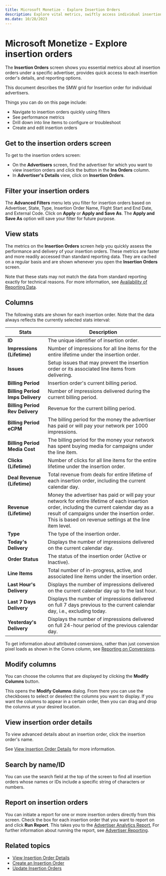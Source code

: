 ```yaml
---
title: Microsoft Monetize - Explore Insertion Orders
description: Explore vital metrics, swiftly access individual insertion orders, and provide reporting options on the Insertion Orders screen for a specific advertiser. 
ms.date: 10/28/2023
---
```

# Microsoft Monetize - Explore insertion orders

The **Insertion Orders** screen shows you essential metrics about all insertion orders under a specific advertiser, provides quick access to each insertion order's details, and reporting options.

This document describes the SMW grid for Insertion order for individual advertisers.

Things you can do on this page include:

- Navigate to insertion orders quickly using filters
- See performance metrics
- Drill down into line items to configure or troubleshoot
- Create and edit insertion orders

## Get to the insertion orders screen

To get to the insertion orders screen:

- On the **Advertisers** screen, find the advertiser for which you want to view insertion orders and click the button in the **Ins Orders** column.
- In **Advertiser's Details** view, click on **Insertion Orders**.

## Filter your insertion orders

The **Advanced Filters** menu lets you filter for insertion orders based on Advertiser, State, Type, Insertion Order Name, Flight Start and End Date, and External Code. Click on **Apply** or **Apply and Save As**. The **Apply and Save As** option will save your filter for future purpose.

## View stats

The metrics on the **Insertion Orders** screen help you quickly assess the performance and delivery of your insertion orders. These metrics are faster and more readily accessed than standard reporting data. They are cached on a regular basis and are shown whenever you open the **Insertion Orders** screen.

Note that these stats may not match the data from standard reporting exactly for technical reasons. For more information, see [Availability of Reporting Data](availability-of-reporting-data.md).

## Columns

The following stats are shown for each insertion order. Note that the data always reflects the currently selected stats interval:

| Stats | Description |
|--|--|
| **ID** | The unique identifier of insertion order. |
| **Impressions (Lifetime)** | Number of impressions for all line items for the entire lifetime under the insertion order. |
| **Issues** | Setup issues that may prevent the insertion order or its associated line items from delivering. |
| **Billing Period** | Insertion order's current billing period. |
| **Billing Period Imps Delivery** | Number of impressions delivered during the current billing period. |
| **Billing Period Rev Delivery** | Revenue for the current billing period. |
| **Billing Period eCPM** | The billing period for the money the advertiser has paid or will pay your network per 1000 impressions. |
| **Billing Period Media Cost** | The billing period for the money your network has spent buying media for campaigns under the line item. |
| **Clicks (Lifetime)** | Number of clicks for all line items for the entire lifetime under the insertion order. |
| **Deal Revenue (Lifetime)** | Total revenue from deals for entire lifetime of each insertion order, including the current calendar day. |
| **Revenue (Lifetime)** | Money the advertiser has paid or will pay your network for entire lifetime of each insertion order, including the current calendar day as a result of campaigns under the insertion order. This is based on revenue settings at the line item level. |
| **Type** | The type of the insertion order. |
| **Today's Delivery** | Displays the number of impressions delivered on the current calendar day. |
| **Order Status** | The status of the insertion order (Active or Inactive). |
| **Line Items** | Total number of in-progress, active, and associated line items under the insertion order. |
| **Last Hour's Delivery** | Displays the number of impressions delivered on the current calendar day up to the last hour. |
| **Last 7 Days Delivery** | Displays the number of impressions delivered on full 7 days previous to the current calendar day, i.e., excluding today. |
| **Yesterday's Delivery** | Displays the number of impressions delivered on full 24-hour period of the previous calendar day. |

To get information about attributed conversions, rather than just conversion pixel loads as shown in the Convs column, see [Reporting on Conversions](reporting-on-conversions.md).

## Modify columns

You can choose the columns that are displayed by clicking the **Modify Columns** button.

This opens the **Modify Columns** dialog. From there you can use the checkboxes to select or deselect the columns you want to display. If you want the columns to appear in a certain order, then you can drag and drop the columns at your desired location.

## View insertion order details

To view advanced details about an insertion order, click the insertion order's name.

See [View Insertion Order Details](view-insertion-order-details.md) for more information.

## Search by name/ID

You can use the search field at the top of the screen to find all insertion orders whose names or IDs include a specific string of characters or numbers.

## Report on insertion orders

You can initiate a report for one or more insertion orders directly from this screen. Check the box for each insertion order that you want to report on and click **Run Report**. This takes you to the [Advertiser Analytics Report](advertiser-analytics-report.md),  For further information about running the report, see [Advertiser Reporting](advertiser-reporting.md).

## Related topics

- [View Insertion Order Details](view-insertion-order-details.md)
- [Create an Insertion Order](create-an-insertion-order.md)
- [Update Insertion Orders](update-insertion-orders.md)
